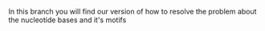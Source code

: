 In this branch you will find our version of how to resolve the problem about the nucleotide bases and it's motifs
